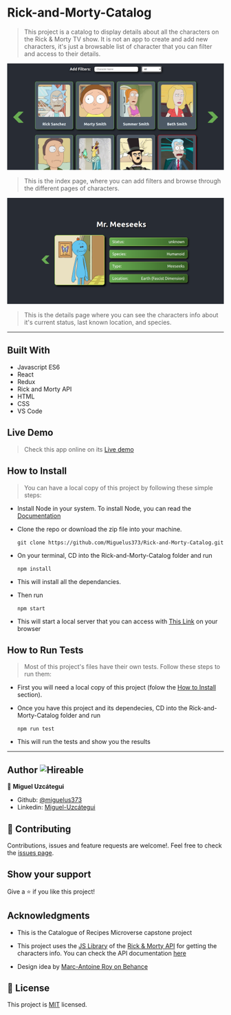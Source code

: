 # Rick-and-Morty-Catalog
> This project is a catalog to display details about all the characters on the Rick & Morty TV show. It is not an app to create and add new characters, it's just a browsable list of character that you can filter and access to their details.

![screenshot](./src/assets/screenshot.png)
> This is the index page, where you can add filters and browse through the different pages of characters.

![screenshot](./src/assets/screenshot2.png)
> This is the details page where you can see the characters info about it's current status, last known location, and species.

---

## Built With

- Javascript ES6
- React
- Redux
- Rick and Morty API
- HTML
- CSS
- VS Code

## Live Demo

> Check this app online on its [Live demo](https://rick-and-morty-catalog.herokuapp.com/)

## How to Install

> You can have a local copy of this project by following these simple steps:

- Install Node in your system. To install Node, you can read the [Documentation](https://nodejs.org/en/download/package-manager/)
- Clone the repo or download the zip file into your machine. 
    ``` 
   git clone https://github.com/Miguelus373/Rick-and-Morty-Catalog.git
    ``` 
- On your terminal, CD into the Rick-and-Morty-Catalog folder and run
    ``` 
   npm install
    ``` 
- This will install all the dependancies.

- Then run 
    ``` 
   npm start
    ``` 
- This will start a local server that you can access with [This Link](http://localhost:3000/) on your browser

## How to Run Tests

> Most of this project's files have their own tests. Follow these steps to run them:

- First you will need a local copy of this project (folow the [How to Install](##How-to-Install) section).

- Once you have this project and its dependecies, CD into the Rick-and-Morty-Catalog folder and run
    ``` 
   npm run test
    ``` 
- This will run the tests and show you the results

---


## Author  ![Hireable](https://img.shields.io/badge/HIREABLE-YES-yellowgreen&?style=for-the-badge)

👤 **Miguel Uzcátegui**

- Github: [@miguelus373](https://github.com/miguelus373)
- Linkedin: [Miguel-Uzcátegui](https://www.linkedin.com/in/miguelus/)


## 🤝 Contributing

Contributions, issues and feature requests are welcome!. Feel free to check the [issues page](https://github.com/Miguelus373/Rick-and-Morty-Catalog/issues).

## Show your support

Give a ⭐️ if you like this project!

## Acknowledgments

- This is the Catalogue of Recipes Microverse capstone project

- This project uses the [JS Library](https://github.com/afuh/rick-and-morty-api-node) of the [Rick & Morty API](https://rickandmortyapi.com/) for getting the characters info. You can check the API documentation [here](https://rickandmortyapi.com/documentation)

- Design idea by [Marc-Antoine Roy on Behance](https://www.behance.net/enfantroy)

## 📝 License
This project is [MIT](https://github.com/Miguelus373/Rick-and-Morty-Catalog/blob/develop/LICENSE) licensed.
